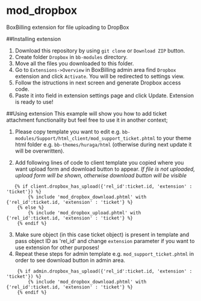 mod_dropbox
===========

BoxBilling extension for file uploading to DropBox

##Installing extension
1. Download this repository by using `git clone` or `Download ZIP` button.
2. Create folder `Dropbox` in `bb-modules` directory.
3. Move all the files you downloaded to this folder.
4. Go to `Extensions->Overview` in BoxBilling admin area find `Dropbox` extension and click `Activate`. You will be redirected to settings view.
5. Follow the istructions in next screen and generate Dropbox access code.
6. Paste it into field in extension settings page and click Update. Extension is ready to use!

##Using extension
This example will show you how to add ticket attachment functionality but feel free to use it in another context;

1. Please copy template you want to edit e.g. `bb-modules/Support/html_client/mod_support_ticket.phtml` to your theme html folder e.g. `bb-themes/huraga/html` (otherwise during next update it will be overwritten).

2. Add following lines of code to client template you copied where you want upload form and download button to appear. *If file is not uploaded, upload form will be shown, otherwise download button will be visible*

  ``` 
     {% if client.dropbox_has_upload({'rel_id':ticket.id, 'extension' : 'ticket'}) %}
          {% include 'mod_dropbox_download.phtml' with {'rel_id':ticket.id, 'extension' : 'ticket'} %}
      {% else %}
          {% include 'mod_dropbox_upload.phtml' with {'rel_id':ticket.id, 'extension' : 'ticket'} %}
      {% endif %}
  ```

3. Make sure object (in this case ticket object) is present in template and pass object ID as 'rel_id' and change `extension` parameter if you want to use extension for other purposes!
4. Repeat these steps for admin template e.g. `mod_support_ticket.phtml` in order to see download button in admin area.

  ```
      {% if admin.dropbox_has_upload({'rel_id':ticket.id, 'extension' : 'ticket'}) %}
          {% include 'mod_dropbox_download.phtml' with {'rel_id':ticket.id, 'extension' : 'ticket'} %}
      {% endif %}
  ```
